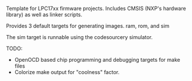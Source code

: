 Template for LPC17xx firmware projects. Includes CMSIS (NXP's hardware library) as well as linker scripts.

Provides 3 default targets for generating images. ram, rom, and sim

The sim target is runnable using the codesourcery simulator.

TODO:
* OpenOCD based chip programming and debugging targets for make files
* Colorize make output for "coolness" factor.

